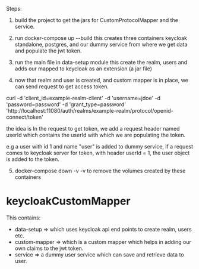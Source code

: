 
Steps:

1. build the project to get the jars for CustomProtocolMapper and the service.
2. run docker-compose up --build
  this creates three containers keycloak standalone, postgres, and our dummy service from where we get data and populate the jwt token.

3. run the main file in data-setup module
  this create the realm, users and adds our mapped to keycloak as an extension (a jar file)
  
4. now that realm and user is created, and custom mapper is in place, we can send request to get access token.

curl -d 'client_id=example-realm-client' -d 'username=jdoe' -d 'password=password' -d 'grant_type=password' 'http://localhost:11080/auth/realms/example-realm/protocol/openid-connect/token'

the idea is 
In the request to get token, we add a request header named userId which contains the userId with which we are populating the token.

e.g a user with id 1 and name "user" is added to dummy service, if a request comes to keycloak server for token, with header userId = 1,
the user object is added to the token.

5. docker-compose down -v
 -v to remove the volumes created by these containers
# keycloakCustomMapper
This contains:
* data-setup => which uses keycloak api end points to create realm, users etc.
* custom-mapper => which is a custom mapper which helps in adding our own claims to the jwt token.
* service => a dummy user service which can save and retrieve data to user.

